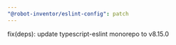 ```yaml
---
"@robot-inventor/eslint-config": patch
---
```


fix(deps): update typescript-eslint monorepo to v8.15.0
